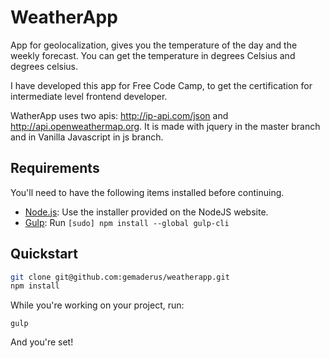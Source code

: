 # WeatherApp

App for geolocalization, gives you the temperature of the day and the weekly forecast. You can get the temperature in degrees Celsius and degrees celsius.

I have developed this app for Free Code Camp, to get the certification for intermediate level frontend developer.

WatherApp uses two apis: http://ip-api.com/json and http://api.openweathermap.org. It is made with jquery in the master branch and in Vanilla Javascript in js branch.

## Requirements

You'll need to have the following items installed before continuing.

  * [Node.js](http://nodejs.org): Use the installer provided on the NodeJS website.
  * [Gulp](http://gulpjs.com/): Run `[sudo] npm install --global gulp-cli`

## Quickstart

```bash
git clone git@github.com:gemaderus/weatherapp.git
npm install
```

While you're working on your project, run:

`gulp`

And you're set!
